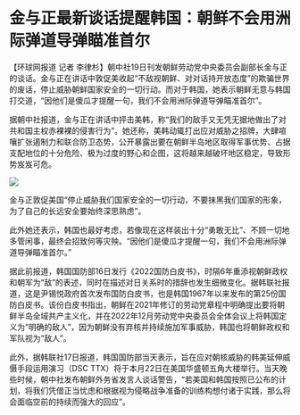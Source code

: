# 金与正最新谈话提醒韩国：朝鲜不会用洲际弹道导弹瞄准首尔

【环球网报道 记者
李律杉】朝中社19日刊发朝鲜劳动党中央委员会副部长金与正的谈话。金与正在讲话中敦促美收起“不敌视朝鲜、对对话持开放态度”的欺骗世界的废话，停止威胁朝鲜国家安全的一切行动。而对于韩国，她表示朝鲜无意与韩国打交道，“因他们是傻瓜才提醒一句，我们不会用洲际弹道导弹瞄准首尔”。

据朝中社报道，金与正在讲话中抨击美韩，称“我们的敌手又无凭无据地做出了对共和国主权赤裸裸的侵害行为”。她还称，美韩动辄打出应对威胁之招牌，大肆喧嚷扩张遏制力和联合防卫态势，公开暴露出要在朝鲜半岛地区取得军事优势、占据支配地位的十分危险、极为过度的野心和企图，这将越来越破坏地区稳定，导致形势岌岌可危。

![](https://inews.gtimg.com/newsapp_bt/0/15674410916/1000)

金与正敦促美国“停止威胁我们国家安全的一切行动，不要抹黑我们国家的形象，为了自己的长远安全要始终深思熟虑”。

此外她还表示，韩国也最好考虑，若像现在这样装出十分“勇敢无比”、不顾一切地多管闲事，最终会招致何等灾殃。“因他们是傻瓜才提醒一句，我们不会用洲际弹道导弹瞄准首尔。”

据此前报道，韩国国防部16日发行《2022国防白皮书》，时隔6年重添视朝鲜政权和朝军为“敌”的表述，同时在描述对日关系时的措辞也发生细微变化。据韩联社报道，这是尹锡悦政府首次发布国防白皮书，也是韩国1967年以来发布的第25份国防白皮书。该份白皮书指出，朝鲜在2021年修订的劳动党章程中明确提出要将朝鲜半岛全域共产主义化，并在2022年12月劳动党中央委员会全体会议上将韩国定义为“明确的敌人”，因为朝鲜没有弃核并持续施加军事威胁，韩国也将朝鲜政权和军队视为“敌人”。

此外，据韩联社17日报道，韩国国防部当天表示，旨在应对朝核威胁的韩美延伸威慑手段运用演习（DSC
TTX）将于本月22日在美国华盛顿五角大楼举行。当天晚些时候，朝中社发布朝鲜外务省发言人谈话警告，“若美国和韩国按照已公布的计划，将我们凭借正当忧虑和根据视为侵略战争准备的训练构想付诸于实践，那么将会面临空前的持续而强大的回应”。

